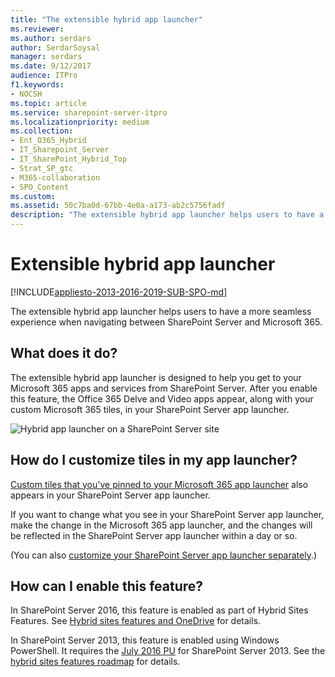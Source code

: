 ```yaml
---
title: "The extensible hybrid app launcher"
ms.reviewer: 
ms.author: serdars
author: SerdarSoysal
manager: serdars
ms.date: 9/12/2017
audience: ITPro
f1.keywords:
- NOCSH
ms.topic: article
ms.service: sharepoint-server-itpro
ms.localizationpriority: medium
ms.collection:
- Ent_O365_Hybrid
- IT_Sharepoint_Server
- IT_SharePoint_Hybrid_Top
- Strat_SP_gtc
- M365-collaboration
- SPO_Content
ms.custom: 
ms.assetid: 50c7ba0d-67bb-4e0a-a173-ab2c5756fadf
description: "The extensible hybrid app launcher helps users to have a more seamless experience when navigating between SharePoint Server and Microsoft 365."
---
```


# Extensible hybrid app launcher

[!INCLUDE[appliesto-2013-2016-2019-SUB-SPO-md](../includes/appliesto-2013-2016-2019-SUB-SPO-md.md)]

The extensible hybrid app launcher helps users to have a more seamless experience when navigating between SharePoint Server and Microsoft 365.
  
## What does it do?

The extensible hybrid app launcher is designed to help you get to your Microsoft 365 apps and services from SharePoint Server. After you enable this feature, the Office 365 Delve and Video apps appear, along with your custom Microsoft 365 tiles, in your SharePoint Server app launcher.
  
![Hybrid app launcher on a SharePoint Server site](../media/6389fb96-78b5-404e-be9a-f2aae4598a15.jpg)
  
## How do I customize tiles in my app launcher?

[Custom tiles that you've pinned to your Microsoft 365 app launcher](/office365/admin/manage/customize-the-app-launcher) also appears in your SharePoint Server app launcher. 
  
If you want to change what you see in your SharePoint Server app launcher, make the change in the Microsoft 365 app launcher, and the changes will be reflected in the SharePoint Server app launcher within a day or so.
  
(You can also [customize your SharePoint Server app launcher separately](../administration/custom-tiles-in-sharepoint-server.md).)
  
## How can I enable this feature?

 In SharePoint Server 2016, this feature is enabled as part of Hybrid Sites Features. See [Hybrid sites features and OneDrive](sharepoint-hybrid-sites-and-search.md#SitesFeatures) for details. 
  
In SharePoint Server 2013, this feature is enabled using Windows PowerShell. It requires the [July 2016 PU](https://support.microsoft.com/kb/3115286) for SharePoint Server 2013. See the [hybrid sites features roadmap](configure-hybrid-sites-featuresroadmap.md) for details. 
  

